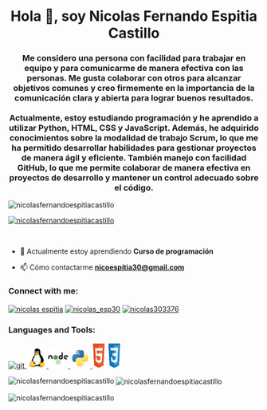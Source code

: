 <h1 align="center">Hola 👋, soy Nicolas Fernando Espitia Castillo</h1>
<h3 align="center"> Me considero una persona con facilidad para trabajar en equipo y para comunicarme de manera efectiva con las personas. Me gusta colaborar con otros para alcanzar objetivos comunes y creo firmemente en la importancia de la comunicación clara y abierta para lograr buenos resultados.
<br>  
<br>
Actualmente, estoy estudiando programación y he aprendido a utilizar Python, HTML, CSS y JavaScript. Además, he adquirido conocimientos sobre la modalidad de trabajo Scrum, lo que me ha permitido desarrollar habilidades para gestionar proyectos de manera ágil y eficiente. También manejo con facilidad GitHub, lo que me permite colaborar de manera efectiva en proyectos de desarrollo y mantener un control adecuado sobre el código.</h3>

<p align="left"> <img src="https://komarev.com/ghpvc/?username=nicolasfernandoespitiacastillo&label=Profile%20views&color=0e75b6&style=flat" alt="nicolasfernandoespitiacastillo" /> </p>

<p align="left"> <a href="https://github.com/ryo-ma/github-profile-trophy"><img src="https://github-profile-trophy.vercel.app/?username=nicolasfernandoespitiacastillo" alt="nicolasfernandoespitiacastillo" /></a> </p>

<p align="left"> <a href="https://twitter.com/" target="blank"><img src="https://img.shields.io/twitter/follow/?logo=twitter&style=for-the-badge" alt="" /></a> </p>

- 🌱 Actualmente estoy aprendiendo **Curso de programación**

- 📫 Cómo contactarme **nicoespitia30@gmail.com**

<h3 align="left">Connect with me:</h3>
<p align="left">
<a href="https://fb.com/nicolas espitia" target="blank"><img align="center" src="https://raw.githubusercontent.com/rahuldkjain/github-profile-readme-generator/master/src/images/icons/Social/facebook.svg" alt="nicolas espitia" height="30" width="40" /></a>
<a href="https://instagram.com/nicolas_esp30" target="blank"><img align="center" src="https://raw.githubusercontent.com/rahuldkjain/github-profile-readme-generator/master/src/images/icons/Social/instagram.svg" alt="nicolas_esp30" height="30" width="40" /></a>
<a href="https://discord.gg/nicolas303376" target="blank"><img align="center" src="https://raw.githubusercontent.com/rahuldkjain/github-profile-readme-generator/master/src/images/icons/Social/discord.svg" alt="nicolas303376" height="30" width="40" /></a>
</p>

<h3 align="left">Languages and Tools:</h3>
<p align="left"> <a href="https://git-scm.com/" target="_blank" rel="noreferrer"> <img src="https://www.vectorlogo.zone/logos/git-scm/git-scm-icon.svg" alt="git" width="40" height="40"/> </a> <a href="https://www.linux.org/" target="_blank" rel="noreferrer"> <img src="https://raw.githubusercontent.com/devicons/devicon/master/icons/linux/linux-original.svg" alt="linux" width="40" height="40"/> </a> <a href="https://nodejs.org" target="_blank" rel="noreferrer"> <img src="https://raw.githubusercontent.com/devicons/devicon/master/icons/nodejs/nodejs-original-wordmark.svg" alt="nodejs" width="40" height="40"/> </a> <a href="https://www.python.org" target="_blank" rel="noreferrer"> <img src="https://raw.githubusercontent.com/devicons/devicon/master/icons/python/python-original.svg" alt="python" width="40" height="40"/> </a> <a href="https://developer.mozilla.org/en-US/docs/Web/HTML" target="_blank" rel="noreferrer"><img src="https://raw.githubusercontent.com/devicons/devicon/master/icons/html5/html5-original.svg" alt="HTML" width="27" height="50"/></a> <a href="https://developer.mozilla.org/en-US/docs/Web/CSS" target="_blank" rel="noreferrer"> <img src="https://raw.githubusercontent.com/devicons/devicon/master/icons/css3/css3-original.svg" alt="CSS" width="27" height="50"/> </a></p>

<p><img align="left" src="https://github-readme-stats.vercel.app/api/top-langs?username=nicolasfernandoespitiacastillo&show_icons=true&locale=en&layout=compact" alt="nicolasfernandoespitiacastillo" /></p>

<p>&nbsp;<img align="center" src="https://github-readme-stats.vercel.app/api?username=nicolasfernandoespitiacastillo&show_icons=true&locale=en" alt="nicolasfernandoespitiacastillo" /></p>

<p><img align="center" src="https://github-readme-streak-stats.herokuapp.com/?user=nicolasfernandoespitiacastillo&" alt="nicolasfernandoespitiacastillo" /></p>
